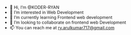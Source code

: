 - 👋 Hi, I’m @KODER-RYAN
- 👀 I’m interested in Web Development 
- 🌱 I’m currently learning Frontend web development 
- 💞️ I’m looking to collaborate on frontend web Development 
- 📫 You can reach me at ry.arulkumar717@gmail.com

<!---
KODER-RYAN/KODER-RYAN is a ✨ special ✨ repository because its `README.md` (this file) appears on your GitHub profile.
You can click the Preview link to take a look at your changes.
--->
